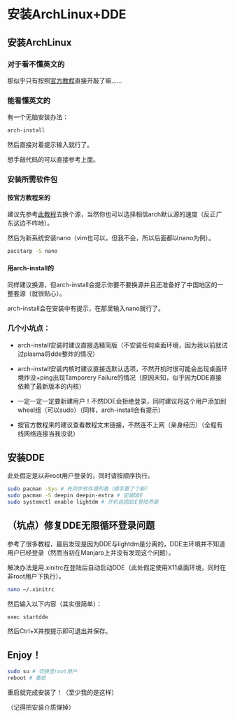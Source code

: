 # 安装ArchLinux+DDE

## 安装ArchLinux

### 对于看不懂英文的

那似乎只有按照[官方教程](https://wiki.archlinux.org/title/Installation_guide_(%E7%AE%80%E4%BD%93%E4%B8%AD%E6%96%87))直接开敲了嘛……

### 能看懂英文的

有一个无脑安装办法：

```bash
arch-install
```

然后直接对着提示输入就行了。

想手敲代码的可以直接参考上面。

### 安装所需软件包

#### 按官方教程来的

建议先参考[此教程](https://opentuna.cn/help/archlinux)去换个源，当然你也可以选择相信arch默认源的速度（反正广东这边不咋地）。

然后为新系统安装nano（vim也可以，但我不会，所以后面都以nano为例）。

```bash
pacstarp -S nano
```

#### 用arch-install的

同样建议换源，但arch-install会提示你要不要换源并且还准备好了中国地区的一整套源（就很贴心）。

arch-install会在安装中有提示，在那里输入nano就行了。

### 几个小坑点：

*   arch-install安装时建议直接选精简版（不安装任何桌面环境，因为我以前就试过plasma将dde整炸的情况）

*   arch-install安装内核时建议直接选默认选项，不然开机时很可能会出现桌面环境炸没+ping出现Tamporery Failure的情况（原因未知，似乎因为DDE直接依赖了最新版本的内核）

*   一定一定一定要新建用户！不然DDE会拒绝登录，同时建议将这个用户添加到wheel组（可以sudo）（同样，arch-install会有提示）

*   按官方教程来的建议查看教程文末链接，不然连不上网（亲身经历）（全程有线网络连接当我没说）

## 安装DDE

此处假定是以非root用户登录的，同时请按顺序执行。

```bash
sudo pacman -Syu # 先同步软件源列表（顺手更了个新）
sudo pacman -S deepin deepin-extra # 安装DDE
sudo systemctl enable lightdm # 开机自启DDE登陆界面
```

## （坑点）修复DDE无限循环登录问题

参考了很多教程，最后发现是因为DDE与lightdm是分离的，DDE主环境并不知道用户已经登录（然而当初在Manjaro上并没有发现这个问题）。

解决办法是用.xinitrc在登陆后自动启动DDE（此处假定使用X11桌面环境，同时在非root用户下执行）。

```bash
nano ~/.xinitrc
```

然后输入以下内容（其实很简单）：

```xinitrc
exec startdde
```

然后Ctrl+X并按提示即可退出并保存。

## Enjoy！

```bash
sudo su # 切换至root用户
reboot # 重启
```

重启就完成安装了！（至少我的是这样）

（记得把安装介质弹掉）
